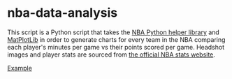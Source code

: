# nba-data-analysis
This script is a Python script that takes the [NBA Python helper library](https://pypi.org/project/nba-api/) and [MatPlotLib](https://matplotlib.org/) in order to generate charts for every team in the NBA comparing each player's minutes per game vs their points scored per game. Headshot images and player stats are sourced from [the official NBA stats website](https://stats.nba.com/).

[Example](https://github.com/poastertoaster/nba-data-visualization/blob/master/Utah%20Jazz.png)
